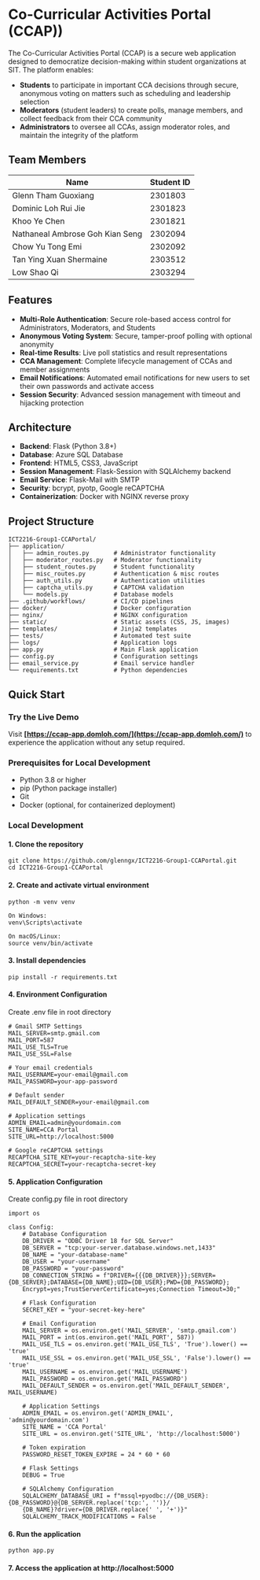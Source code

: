 # Co-Curricular Activities Portal (CCAP))
The Co-Curricular Activities Portal (CCAP) is a secure web application designed to democratize decision-making within student organizations at SIT. The platform enables:

- **Students** to participate in important CCA decisions through secure, anonymous voting on matters such as scheduling and leadership selection
- **Moderators** (student leaders) to create polls, manage members, and collect feedback from their CCA community
- **Administrators** to oversee all CCAs, assign moderator roles, and maintain the integrity of the platform

## Team Members
| Name  | Student ID |
| ------------- | ------------- |
| Glenn Tham Guoxiang | 2301803  |
| Dominic Loh Rui Jie  | 2301823  |
| Khoo Ye Chen | 2301821  |
| Nathaneal Ambrose Goh Kian Seng  | 2302094  |
| Chow Yu Tong Emi | 2302092  |
| Tan Ying Xuan Shermaine  | 2303512  |
| Low Shao Qi  | 2303294  |

## Features
- **Multi-Role Authentication**: Secure role-based access control for Administrators, Moderators, and Students 
- **Anonymous Voting System**: Secure, tamper-proof polling with optional anonymity  
- **Real-time Results**: Live poll statistics and result representations 
- **CCA Management**: Complete lifecycle management of CCAs and member assignments 
- **Email Notifications**: Automated email notifications for new users to set their own passwords and activate access
- **Session Security**: Advanced session management with timeout and hijacking protection

## Architecture
- **Backend**: Flask (Python 3.8+)
- **Database**: Azure SQL Database
- **Frontend**: HTML5, CSS3, JavaScript
- **Session Management**: Flask-Session with SQLAlchemy backend
- **Email Service**: Flask-Mail with SMTP
- **Security**: bcrypt, pyotp, Google reCAPTCHA
- **Containerization**: Docker with NGINX reverse proxy

## Project Structure
```
ICT2216-Group1-CCAPortal/
├── application/           
│   ├── admin_routes.py       # Administrator functionality
│   ├── moderator_routes.py   # Moderator functionality
│   ├── student_routes.py     # Student functionality
│   ├── misc_routes.py        # Authentication & misc routes
│   ├── auth_utils.py         # Authentication utilities
│   ├── captcha_utils.py      # CAPTCHA validation
│   └── models.py             # Database models
├── .github/workflows/        # CI/CD pipelines
├── docker/                   # Docker configuration
├── nginx/                    # NGINX configuration
├── static/                   # Static assets (CSS, JS, images)
├── templates/                # Jinja2 templates
├── tests/                    # Automated test suite
├── logs/                     # Application logs
├── app.py                    # Main Flask application
├── config.py                 # Configuration settings
├── email_service.py          # Email service handler
└── requirements.txt          # Python dependencies
```

## Quick Start

### Try the Live Demo
Visit **[https://ccap-app.domloh.com/](https://ccap-app.domloh.com/)** to experience the application without any setup required.

### Prerequisites for Local Development
- Python 3.8 or higher
- pip (Python package installer)
- Git
- Docker (optional, for containerized deployment)

### Local Development

#### 1. Clone the repository
   ```
   git clone https://github.com/glenngx/ICT2216-Group1-CCAPortal.git
   cd ICT2216-Group1-CCAPortal
   ```
   
#### 2. Create and activate virtual environment
   ```
   python -m venv venv
   
   On Windows:
   venv\Scripts\activate
   
   On macOS/Linux:
   source venv/bin/activate
   ```
   
#### 3. Install dependencies
   ```
   pip install -r requirements.txt
   ```

#### 4. Environment Configuration
   Create .env file in root directory
   ```
   # Gmail SMTP Settings
   MAIL_SERVER=smtp.gmail.com
   MAIL_PORT=587
   MAIL_USE_TLS=True
   MAIL_USE_SSL=False
   
   # Your email credentials
   MAIL_USERNAME=your-email@gmail.com
   MAIL_PASSWORD=your-app-password
   
   # Default sender
   MAIL_DEFAULT_SENDER=your-email@gmail.com
   
   # Application settings
   ADMIN_EMAIL=admin@yourdomain.com
   SITE_NAME=CCA Portal
   SITE_URL=http://localhost:5000
   
   # Google reCAPTCHA settings
   RECAPTCHA_SITE_KEY=your-recaptcha-site-key
   RECAPTCHA_SECRET=your-recaptcha-secret-key
   ```
   
#### 5. Application Configuration
   Create config.py file in root directory
   ```
   import os
   
   class Config:
       # Database Configuration
       DB_DRIVER = "ODBC Driver 18 for SQL Server"
       DB_SERVER = "tcp:your-server.database.windows.net,1433"  
       DB_NAME = "your-database-name"                          
       DB_USER = "your-username"                            
       DB_PASSWORD = "your-password"
       DB_CONNECTION_STRING = f"DRIVER={{{DB_DRIVER}}};SERVER={DB_SERVER};DATABASE={DB_NAME};UID={DB_USER};PWD={DB_PASSWORD};
       Encrypt=yes;TrustServerCertificate=yes;Connection Timeout=30;"
       
       # Flask Configuration
       SECRET_KEY = "your-secret-key-here"
       
       # Email Configuration 
       MAIL_SERVER = os.environ.get('MAIL_SERVER', 'smtp.gmail.com')
       MAIL_PORT = int(os.environ.get('MAIL_PORT', 587))
       MAIL_USE_TLS = os.environ.get('MAIL_USE_TLS', 'True').lower() == 'true'
       MAIL_USE_SSL = os.environ.get('MAIL_USE_SSL', 'False').lower() == 'true'
       MAIL_USERNAME = os.environ.get('MAIL_USERNAME')
       MAIL_PASSWORD = os.environ.get('MAIL_PASSWORD')
       MAIL_DEFAULT_SENDER = os.environ.get('MAIL_DEFAULT_SENDER', MAIL_USERNAME)
       
       # Application Settings
       ADMIN_EMAIL = os.environ.get('ADMIN_EMAIL', 'admin@yourdomain.com')
       SITE_NAME = 'CCA Portal'
       SITE_URL = os.environ.get('SITE_URL', 'http://localhost:5000')
       
       # Token expiration
       PASSWORD_RESET_TOKEN_EXPIRE = 24 * 60 * 60
       
       # Flask Settings
       DEBUG = True  
       
       # SQLAlchemy Configuration
       SQLALCHEMY_DATABASE_URI = f"mssql+pyodbc://{DB_USER}:{DB_PASSWORD}@{DB_SERVER.replace('tcp:', '')}/
       {DB_NAME}?driver={DB_DRIVER.replace(' ', '+')}"
       SQLALCHEMY_TRACK_MODIFICATIONS = False
   ```
   
#### 6. Run the application
   ```
   python app.py
   ```

#### 7. Access the application at http://localhost:5000
